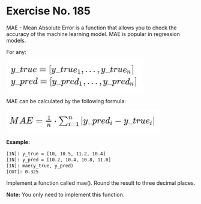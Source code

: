 # Exercise No. 185

MAE - Mean Absolute Error is a function that allows you to check the accuracy of the machine learning model. MAE is popular in regression models.

For any:

![equation_1](./pic_1.JPG)

MAE can be calculated by the following formula:

![equation_2](./pic_2.JPG)

**Example:**


    [IN]: y_true = [10, 10.5, 11.2, 10.4]
    [IN]: y_pred = [10.2, 10.4, 10.8, 11.0]
    [IN]: mae(y_true, y_pred)
    [OUT]: 0.325


Implement a function called mae(). Round the result to three decimal places.


**Note:** You only need to implement this function.